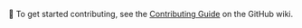 👷 To get started contributing, see the [Contributing Guide](https://github.com/openstreetmap-ng/openstreetmap-ng/wiki/Contributing:-Getting-Started) on the GitHub wiki.
